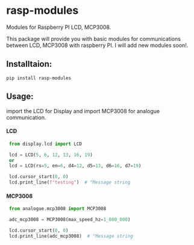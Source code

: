 # rasp-modules
Modules for Raspberry PI LCD, MCP3008.

This package will provide you with basic modules for communications between LCD, MCP3008 with raspberry PI. I will add new modules soon!.

## Installtaion:
```
pip install rasp-modules
```

## Usage:
 import the LCD for Display and import MCP3008 for analogue communication.

#### LCD
  ```python
   from display.lcd import LCD
  
   lcd = LCD(5, 6, 12, 13, 16, 19)
   or
   lcd = LCD(rs=5, en=6, d4=12, d5=13, d6=16, d7=19)

   lcd.cursor_start(0, 0)
   lcd.print_line(f"testing")  # "Message string
  ```

#### MCP3008
  ```python
   from analogue.mcp3008 import MCP3008
  
   adc_mcp3008 = MCP3008(max_speed_hz=1_000_000)
  
   lcd.cursor_start(0, 0)
   lcd.print_line(adc_mcp3008)  # "Message string
  ```
